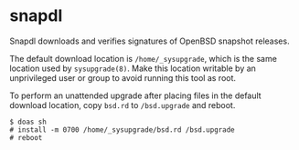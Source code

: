 # snapdl

Snapdl downloads and verifies signatures of OpenBSD snapshot releases.

The default download location is `/home/_sysupgrade`, which is the same location
used by `sysupgrade(8)`.  Make this location writable by an unprivileged user or
group to avoid running this tool as root.

To perform an unattended upgrade after placing files in the default download
location, copy `bsd.rd` to `/bsd.upgrade` and reboot.

```
$ doas sh
# install -m 0700 /home/_sysupgrade/bsd.rd /bsd.upgrade
# reboot
```
